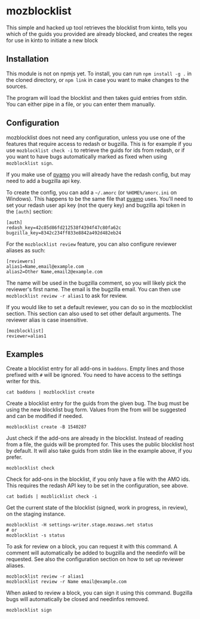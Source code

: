 mozblocklist
============

This simple and hacked up tool retrieves the blocklist from kinto, tells you which of the guids you
provided are already blocked, and creates the regex for use in kinto to initiate a new block

Installation
------------
This module is not on npmjs yet. To install, you can run `npm install -g .` in the cloned directory,
or `npm link` in case you want to make changes to the sources.

The program will load the blocklist and then takes guid entries from stdin. You can either pipe in a
file, or you can enter them manually.

Configuration
-------------

mozblocklist does not need any configuration, unless you use one of the features that require access
to redash or bugzilla. This is for example if you use `mozblocklist check -i` to retrieve the guids
for ids from redash, or if you want to have bugs automatically marked as fixed when using
`mozblocklist sign`.

If you make use of [pyamo](https://github.com/kewisch/pyamo) you will already have the redash
config, but may need to add a bugzilla api key.

To create the config, you can add a `~/.amorc` (or `%HOME%/amorc.ini` on Windows). This happens to
be the same file that [pyamo](https://github.com/kewisch/pyamo) uses. You'll need to set your redash
user api key (not the query key) and bugzilla api token in the `[auth]` section:

```
[auth]
redash_key=42c85d86fd212538f4394f47c80fa62c
bugzilla_key=8342c234ff833e8842a492d482eb24
```

For the `mozblocklist review` feature, you can also configure reviewer aliases as such:

```
[reviewers]
alias1=Name,email@example.com
alias2=Other Name,email2@example.com
```

The name will be used in the bugzilla comment, so you will likely pick the reviewer's first name.
The email is the bugzilla email. You can then use `mozblocklist review -r alias1` to ask for review.

If you would like to set a default reviewer, you can do so in the mozblocklist section. This section
can also used to set other default arguments. The reviewer alias is case insensitive.

```
[mozblocklist]
reviewer=alias1
```

Examples
--------

Create a blocklist entry for all add-ons in `baddons`. Empty lines and those prefixed with `#`
will be ignored. You need to have access to the settings writer for this.
```
cat baddons | mozblocklist create
```

Create a blocklist entry for the guids from the given bug. The bug must be using the new blocklist
bug form. Values from the from will be suggested and can be modified if needed.
```
mozblocklist create -B 1540287
```

Just check if the add-ons are already in the blocklist. Instead of reading from a file, the guids
will be prompted for. This uses the public blocklist host by default. It will also take guids from
stdin like in the example above, if you prefer.
```
mozblocklist check
```

Check for add-ons in the blocklist, if you only have a file with the AMO ids. This requires the
redash API key to be set in the configuration, see above.

```
cat badids | mozblicklist check -i
```

Get the current state of the blocklist (signed, work in progress, in review), on the staging instance.
```
mozblocklist -H settings-writer.stage.mozaws.net status
# or
mozblocklist -s status
```

To ask for review on a block, you can request it with this command. A comment will automatically be
added to bugzilla and the needinfo will be requested. See also the configuration section on how to
set up reviewer aliases.
```
mozblocklist review -r alias1
mozblocklist review -r Name email@example.com
```

When asked to review a block, you can sign it using this command. Bugzilla bugs will automatically
be closed and needinfos removed.
```
mozblocklist sign
```
